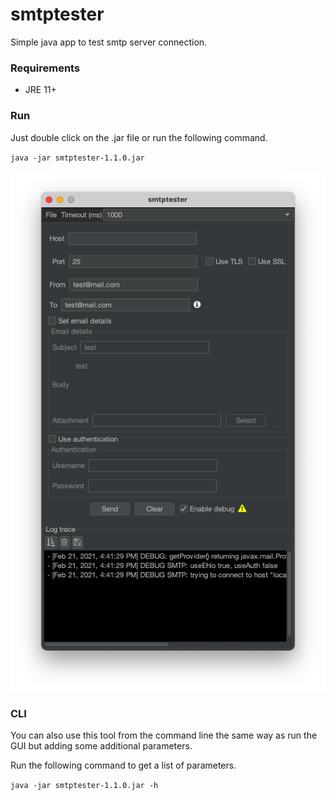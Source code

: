 # smtptester
Simple java app to test smtp server connection.

### Requirements

* JRE 11+

### Run

Just double click on the .jar file or run the following command.

`java -jar smtptester-1.1.0.jar`

![smtptester ui](./screenshots/smtptester.png)

### CLI

You can also use this tool from the command line the same way as run the GUI but adding some additional parameters.

Run the following command to get a list of parameters.

`java -jar smtptester-1.1.0.jar -h`
